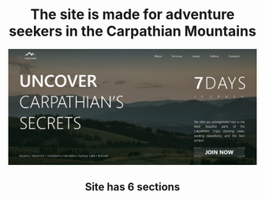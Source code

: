 <h1 align="center">The site is made for adventure seekers in the Carpathian Mountains</h1>

![Carpathian Mountains](https://github.com/PVO-fullstack/softryzen/blob/main/public/images/site.png)

<h2 align="center">Site has 6 sections</h2>
